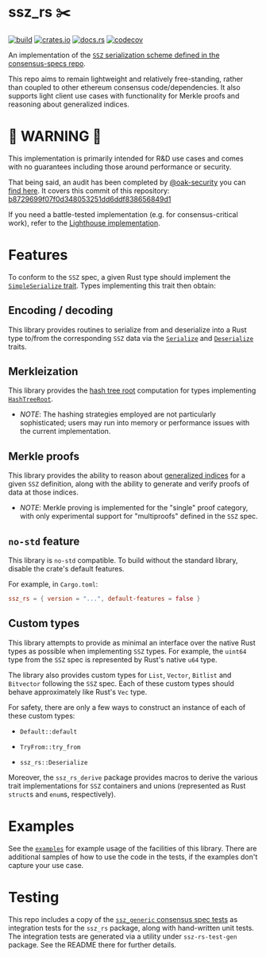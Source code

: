 # ssz_rs ✂️️

[![build](https://github.com/ralexstokes/ssz-rs/actions/workflows/ci.yml/badge.svg?branch=main)](https://github.com/ralexstokes/ssz-rs/actions/workflows/ci.yml)
[![crates.io](https://img.shields.io/crates/v/ssz_rs.svg)](https://crates.io/crates/ssz_rs)
[![docs.rs](https://img.shields.io/docsrs/ssz_rs)](https://docs.rs/ssz_rs/)
[![codecov](https://codecov.io/gh/ralexstokes/ssz-rs/branch/main/graph/badge.svg)](https://codecov.io/gh/ralexstokes/ssz-rs)

An implementation of the [`SSZ` serialization scheme defined in the consensus-specs repo](https://github.com/ethereum/consensus-specs/tree/fa09d896484bbe240334fa21ffaa454bafe5842e/ssz).

This repo aims to remain lightweight and relatively free-standing, rather than coupled to other ethereum consensus code/dependencies. It also supports light client use cases with functionality for Merkle proofs and reasoning about generalized indices.

# 🚧 WARNING 🚧

This implementation is primarily intended for R&D use cases and comes with no guarantees including those around performance or security.

That being said, an audit has been completed by [@oak-security](https://github.com/oak-security) you can [find here](https://github.com/oak-security/audit-reports/blob/master/ssz-rs/2023-09-28%20Audit%20Report%20-%20ssz-rs%20v1.0.pdf).
It covers this commit of this repository: [b8729699f07f0d348053251dd6ddf838656849d1](https://github.com/ralexstokes/ssz-rs/commit/b8729699f07f0d348053251dd6ddf838656849d1)

If you need a battle-tested implementation (e.g. for consensus-critical work), refer to the [Lighthouse implementation](https://github.com/sigp/lighthouse).

# Features

To conform to the `SSZ` spec, a given Rust type should implement the [`SimpleSerialize` trait](https://docs.rs/ssz_rs/latest/ssz_rs/trait.SimpleSerialize.html). Types implementing this trait then obtain:

## Encoding / decoding

This library provides routines to serialize from and deserialize into a Rust type to/from the corresponding `SSZ` data via the [`Serialize`](https://docs.rs/ssz_rs/latest/ssz_rs/trait.Serialize.html) and [`Deserialize`](https://docs.rs/ssz_rs/latest/ssz_rs/trait.Deserialize.html) traits.

## Merkleization

This library provides the [hash tree root](https://github.com/ethereum/consensus-specs/blob/fa09d896484bbe240334fa21ffaa454bafe5842e/ssz/simple-serialize.md#merkleization) computation for types implementing [`HashTreeRoot`](https://docs.rs/ssz_rs/latest/ssz_rs/trait.HashTreeRoot.html).

* *NOTE*: The hashing strategies employed are not particularly sophisticated; users may run into memory or performance issues with the current implementation.

## Merkle proofs

This library provides the ability to reason about [generalized indices](https://github.com/ethereum/consensus-specs/blob/fa09d896484bbe240334fa21ffaa454bafe5842e/ssz/merkle-proofs.md#generalized-merkle-tree-index) for a given `SSZ` definition,
along with the ability to generate and verify proofs of data at those indices.

* *NOTE*: Merkle proving is implemented for the "single" proof category, with only experimental support for "multiproofs" defined in the `SSZ` spec.

## `no-std` feature

This library is `no-std` compatible. To build without the standard library, disable the crate's default features.

For example, in `Cargo.toml`:

```toml
ssz_rs = { version = "...", default-features = false }
```

## Custom types

This library attempts to provide as minimal an interface over the native Rust types as possible when implementing `SSZ` types.
For example, the `uint64` type from the `SSZ` spec is represented by Rust's native `u64` type.

The library also provides custom types for `List`, `Vector`, `Bitlist` and `Bitvector` following the `SSZ` spec.
Each of these custom types should behave approximately like Rust's `Vec` type.

For safety, there are only a few ways to construct an instance of each of these custom types:

* `Default::default`

* `TryFrom::try_from`

* `ssz_rs::Deserialize`

Moreover, the `ssz_rs_derive` package provides macros to derive the various trait implementations for `SSZ` containers and unions (represented as Rust `struct`s and `enum`s, respectively).

# Examples

See the [`examples`](./ssz-rs/examples) for example usage of the facilities of this library. There are additional samples of how to use the code in the tests, if the examples don't capture your use case.

# Testing

This repo includes a copy of the [`ssz_generic` consensus spec tests](https://github.com/ethereum/consensus-spec-tests) as integration tests for the `ssz_rs` package, along with hand-written unit tests.
The integration tests are generated via a utility under `ssz-rs-test-gen` package. See the README there for further details.
